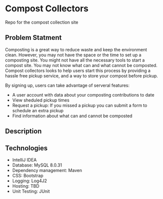 # Compost Collectors
Repo for the compost collection site

## Problem Statment
Composting is a great way to reduce waste and keep the environment clean. However, you may not have the space or the time to set up a composting site. You might not have all the necessary tools to start a compost site. You may not know what can and what cannot be composted. Compost collectors looks to help users start this process by providing a hassle free pickup service, and a way to store your compost before pickup.

By signing up, users can take advantage of serveral features:

- A user account with data about your composting contributions to date
- View sheduled pickup times
- Request a pickup: If you missed a pickup you can submit a form to schedule an extra pickup
- Find information about what can and cannot be composted

## Description

## Technologies
- IntelliJ IDEA
- Database: MySQL 8.0.31
- Dependency management: Maven
- CSS: Bootstrap
- Logging: Log4J2
- Hosting: TBD
- Unit Testing: JUnit